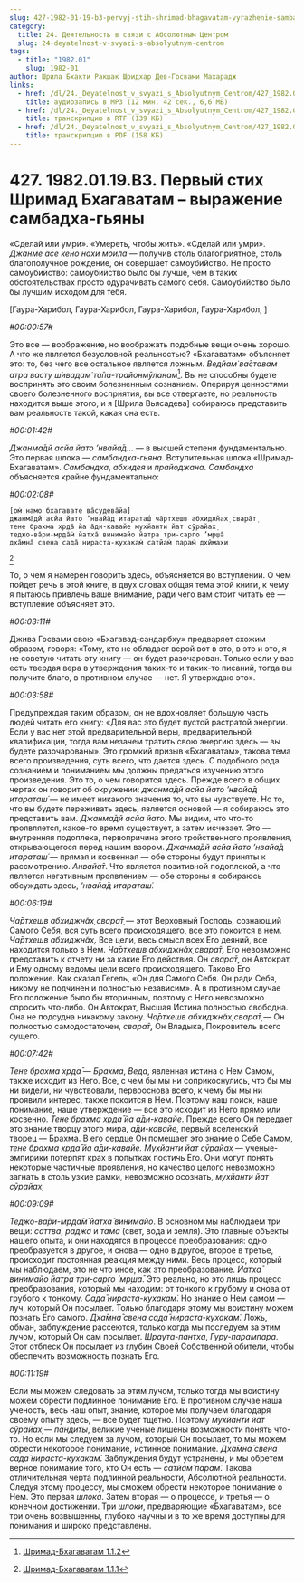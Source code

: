 ```yaml
---
slug: 427-1982-01-19-b3-pervyj-stih-shrimad-bhagavatam-vyrazhenie-sambadha-gyany
category:
  title: 24. Деятельность в связи с Абсолютным Центром
  slug: 24-deyatelnost-v-svyazi-s-absolyutnym-centrom
tags:
  - title: "1982.01"
    slug: 1982-01
author: Шрила Бхакти Ракшак Шридхар Дев-Госвами Махарадж
links:
  - href: /dl/24._Deyatelnost_v_svyazi_s_Absolyutnym_Centrom/427_1982.01.19.B3_SridharMj_Pervyj_stih_Shrimad_Bhagavatam--vyrazhenie_sambadha-gjany.mp3
    title: аудиозапись в MP3 (12 мин. 42 сек., 6,6 МБ)
  - href: /dl/24._Deyatelnost_v_svyazi_s_Absolyutnym_Centrom/427_1982.01.19.B3_SridharMj_Pervyj_stih_Shrimad_Bhagavatam--vyrazhenie_sambadha-gjany.rtf
    title: транскрипцию в RTF (139 КБ)
  - href: /dl/24._Deyatelnost_v_svyazi_s_Absolyutnym_Centrom/427_1982.01.19.B3_SridharMj_Pervyj_stih_Shrimad_Bhagavatam--vyrazhenie_sambadha-gjany.pdf
    title: транскрипцию в PDF (158 КБ)
---
```


# 427. 1982.01.19.B3. Первый стих Шримад Бхагаватам – выражение самбадха-гьяны

«Сделай или умри». «Умереть, чтобы жить». «Сделай или умри». *Джанме асе кено нахи моила* — получив столь благоприятное, столь благополучное рождение, он совершает самоубийство. Не просто самоубийство: самоубийство было бы лучше, чем в таких обстоятельствах просто одурачивать самого себя. Самоубийство было бы лучшим исходом для тебя.

[Гаура-Харибол, Гаура-Харибол, Гаура-Харибол, Гаура-Харибол, ]

*#00:00:57#*

Это все — воображение, но воображать подобные вещи очень хорошо. А что же является безусловной реальностью? «Бхагаватам» объясняет это: то, без чего все остальное является ложным. *Ведйам̇ ва̄ставам атра васту ш́ивадам̇ та̄па-трайонмӯланам*[^_ftn1]. Вы не способны будете воспринять это своим болезненным сознанием. Оперируя ценностями своего болезненного восприятия, вы все отвергаете, но реальность находится выше этого, и я [Шрила Вьясадева] собираюсь представить вам реальность такой, какая она есть.

*#00:01:42#*

*Джанма̄дй асйа йато ’нвайа̄д…* — в высшей степени фундаментально. Это первая шлока — *самбандха-гьяна*. Вступительная шлока «Шримад-Бхагаватам». *Самбандха*, *абхидея* и *прайоджана*. *Самбандха* объясняется крайне фундаментально:

*#00:02:08#*

    [ом̇ намо бхагавате ва̄судева̄йа]
    джанма̄дй асйа йато ’нвайа̄д итараташ́ ча̄ртхешв абхиджн̃ах̣ свара̄т̣
    тене брахма хр̣да̄ йа а̄ди-кавайе мухйанти йат сӯрайах̣
    теджо-ва̄ри-мр̣да̄м̇ йатха̄ винимайо йатра три-сарго ’мр̣ша̄
    дха̄мна̄ свена сада̄ нираста-кухакам̇ сатйам̇ парам̇ дхӣмахи
[^_ftn2]

То, о чем я намерен говорить здесь, объясняется во вступлении. О чем пойдет речь в этой книге, в двух словах общая тема этой книги, к чему я пытаюсь привлечь ваше внимание, ради чего вам стоит читать ее — вступление объясняет это.

*#00:03:11#*

Джива Госвами свою «Бхагавад-сандарбху» предваряет схожим образом, говоря: «Тому, кто не обладает верой вот в это, в это и это, я не советую читать эту книгу — он будет разочарован. Только если у вас есть твердая вера в утверждения таких-то и таких-то писаний, тогда вы получите благо, в противном случае — нет. Я утверждаю это».

*#00:03:58#*

Предупреждая таким образом, он не вдохновляет большую часть людей читать его книгу: «Для вас это будет пустой растратой энергии. Если у вас нет этой предварительной веры, предварительной квалификации, тогда вам незачем тратить свою энергию здесь — вы будете разочарованы». Это громкий призыв «Бхагаватам», такова тема всего произведения, суть всего, что дается здесь. С подобного рода сознанием и пониманием мы должны предаться изучению этого произведения. Это то, о чем говорится здесь. Прежде всего в общих чертах он говорит об окружении: *джанма̄дй асйа йато ’нвайа̄д итараташ́* — не имеет никакого значения то, что вы чувствуете. Но то, что вы будете переживать здесь, является основой — я собираюсь это представить вам. *Джанма̄дй асйа йато.* Мы видим, что что-то проявляется, какое-то время существует, а затем исчезает. Это — внутренняя подоплека, первопричина этого тройственного проявления, открывающегося перед нашим взором. *Джанма̄дй асйа йато ’нвайа̄д итараташ́* — прямая и косвенная — обе стороны будут приняты к рассмотрению. *Анвайа̄т*. Что является позитивной подоплекой, а что является негативным проявлением — обе стороны я собираюсь обсуждать здесь, *’нвайа̄д итараташ́.*

*#00:06:19#*

*Ча̄ртхешв абхиджн̃ах̣ свара̄т̣* — этот Верховный Господь, сознающий Самого Себя, вся суть всего происходящего, все это покоится в нем. *Ча̄ртхешв абхиджн̃ах̣*. Все цели, весь смысл всех Его деяний, все находится только в Нем. *Ча̄ртхешв абхиджн̃ах̣ свара̄т̣*. Его невозможно представить к отчету ни за какие Его действия. Он *свара̄т̣*, он Автократ, и Ему одному ведомы цели всего происходящего. Таково Его положение. Как сказал Гегель, «Он для Самого Себя. Он ради Себя, никому не подчинен и полностью независим». А в противном случае Его положение было бы вторичным, поэтому с Него невозможно спросить что-либо. Он Автократ, Высшая Истина полностью свободна. Она не подсудна никакому закону. *Ча̄ртхешв абхиджн̃ах̣ свара̄т̣* — Он полностью самодостаточен, *свара̄т̣*, Он Владыка, Покровитель всего сущего.

*#00:07:42#*

*Тене брахма хр̣да̄* — *Брахма*, *Веда*, явленная истина о Нем Самом, также исходит из Него. Все, с чем бы мы ни соприкоснулись, что бы мы ни видели, ни чувствовали, первооснова всего, к чему бы мы ни проявили интерес, также покоится в Нем. Поэтому наш поиск, наше понимание, наше утверждение — все это исходит из Него прямо или косвенно. *Тене брахма хр̣да̄ йа а̄ди-кавайе*. Прежде всего Он передает это знание творцу этого мира, *а̄ди-кавайе*, первый вселенский творец — Брахма. В его сердце Он помещает это знание о Себе Самом, *тене брахма хр̣да̄ йа а̄ди-кавайе.* *Мухйанти йат сӯрайах̣* — ученые-эмпирики потерпят крах в попытках постичь Его. Они могут понять некоторые частичные проявления, но качество целого невозможно загнать в столь узкие рамки, невозможно осознать, *мухйанти йат сӯрайах̣.*

*#00:09:09#*

*Теджо-ва̄ри-мр̣да̄м̇ йатха̄ винимайо*. В основном мы наблюдаем три вещи: *саттва*, *раджа* и *тама* (свет, вода и земля). Это главные объекты нашего опыта, и они находятся в процессе преобразования: одно преобразуется в другое, и снова — одно в другое, второе в третье, происходит постоянная реакция между ними. Весь процесс, который мы наблюдаем, это не что иное, как это преобразование. *Йатха̄ винимайо йатра три-сарго ’мр̣ша̄*. Это реально, но это лишь процесс преобразования, который мы находим: от тонкого к грубому и снова от грубого к тонкому. *Сада̄ нираста-кухакам̇*. Но знание о Нем самом — луч, который Он посылает. Только благодаря этому мы воистину можем познать Его самого. *Дха̄мна̄ свена сада̄ нираста-кухакам̇*. Ложь, обман, заблуждение рассеются, только когда мы последуем за этим лучом, который Он сам посылает. *Шраута-пантха*, *Гуру-парампара*. Этот отблеск Он посылает из глубин Своей Собственной обители, чтобы обеспечить возможность познать Его.

*#00:11:19#*

Если мы можем следовать за этим лучом, только тогда мы воистину можем обрести подлинное понимание Его. В противном случае наша ученость, весь наш опыт, знание, которое мы получаем благодаря своему опыту здесь, — все будет тщетно. Поэтому *мухйанти йат сӯрайах̣* — *пандиты*, великие ученые лишены возможности понять что-то. Но если мы следуем за лучом, который Он посылает, то мы можем обрести некоторое понимание, истинное понимание. *Дха̄мна̄ свена сада̄ нираста-кухакам̇*. Заблуждения будут устранены, и мы обретем верное понимание того, кто Он есть — *сатйам̇ парам̇*. Такова отличительная черта подлинной реальности, Абсолютной реальности. Следуя этому процессу, мы сможем обрести некоторое понимание о Нем. Это первая *шлока*. Затем вторая — о процессе, и третья — о конечном достижении. Три *шлоки*, предваряющие «Бхагаватам», все три очень возвышенны, глубоко научны и в то же время доступны для понимания и широко представлены.



[^_ftn1]: [Шримад-Бхагаватам 1.1.2](../notes/shrimad-bhagavatam/shrimad-bhagavatam-1-1-2.md)

[^_ftn2]: [Шримад-Бхагаватам 1.1.1](../notes/shrimad-bhagavatam/shrimad-bhagavatam-1-1-1.md)
